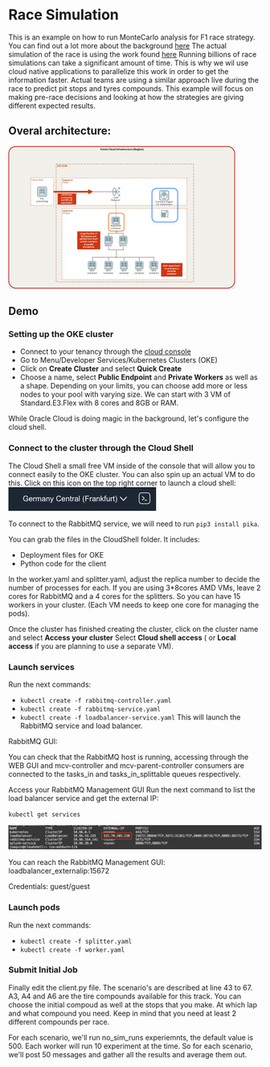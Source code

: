 # Race Simulation

This is an example on how to run MonteCarlo analysis for F1 race strategy. You can find out a lot more about the background [here](https://blogs.oracle.com/cloud-infrastructure/post/modernize-your-motor-sport-race-strategy-on-oracle-cloud-infrastructure) The actual simulation of the race is using the work found [here](https://github.com/TUMFTM/race-simulation)
Running billions of race simulations can take a significant amount of time. This is why we wil use cloud native applications to parallelize this work in order to get the information faster. 
Actual teams are using a similar approach live during the race to predict pit stops and tyres compounds. This example will focus on making pre-race decisions and looking at how the strategies are giving different expected results. 

## Overal architecture:

![Demo Architecture](images/Race_sim_demo_arch.png)

## Demo

### Setting up the OKE cluster
- Connect to your tenancy through the [cloud console](https://cloud.oracle.com/)
- Go to Menu/Developer Services/Kubernetes Clusters (OKE)
- Click on **Create Cluster** and select **Quick Create**
- Choose a name, select **Public Endpoint** and **Private Workers** as well as a shape. Depending on your limits, you can choose add more or less nodes to your pool with varying size. We can start with 3 VM of Standard.E3.Flex with 8 cores and 8GB or RAM. 

While Oracle Cloud is doing magic in the background, let's configure the cloud shell. 

### Connect to the cluster through the Cloud Shell

The Cloud Shell a small free VM inside of the console that will allow you to connect easily to the OKE cluster. You can also spin up an actual VM to do this.
Click on this icon on the top right corner to launch a cloud shell:          ![Cloud Shell Access](images/Cloud_shell.png)

To connect to the RabbitMQ service, we will need to run `pip3 install pika`. 

You can grab the files in the CloudShell folder. It includes: 
- Deployment files for OKE
- Python code for the client

In the worker.yaml and splitter.yaml, adjust the replica number to decide the number of processes for each. If you are using 3*8cores AMD VMs, leave 2 cores for RabbitMQ and a 4 cores for the splitters. So you can have 15 workers in your cluster. (Each VM needs to keep one core for managing the pods).

Once the cluster has finished creating the cluster, click on the cluster name and select **Access your cluster**
Select **Cloud shell access** ( or **Local access** if you are planning to use a separate VM).

### Launch services

Run the next commands: 
- `kubectl create -f rabbitmq-controller.yaml`
- `kubectl create -f rabbitmq-service.yaml`
- `kubectl create -f loadbalancer-service.yaml`
This will launch the RabbitMQ service and load balancer. 

RabbitMQ GUI: 

You can check that the RabbitMQ host is running, accessing through the WEB GUI and mcv-controller and mcv-parent-controller consumers are connected to the tasks_in and tasks_in_splittable queues respectively.

Access your RabbitMQ Management GUI
Run the next command to list the load balancer service and get the external IP:

`kubectl get services`

![Load Balancer Public IP](images/loadbalancer_publicip.png)

You can reach the RabbitMQ Management GUI: loadbalancer_externalip:15672

Credentials: guest/guest

### Launch pods


Run the next commands: 
- `kubectl create -f splitter.yaml`
- `kubectl create -f worker.yaml`


### Submit Initial Job

Finally edit the client.py file. The scenario's are described at line 43 to 67. A3, A4 and A6 are the tire compounds available for this track. You can choose the initial compoud as well at the stops that you make. At which lap and what compound you need. Keep in mind that you need at least 2 different compounds per race. 

For each scenario, we'll run no_sim_runs experiemnts, the default value is 500. Each worker will run 10 experiment at the time. So for each scenario, we'll post 50 messages and gather all the results and average them out. 


